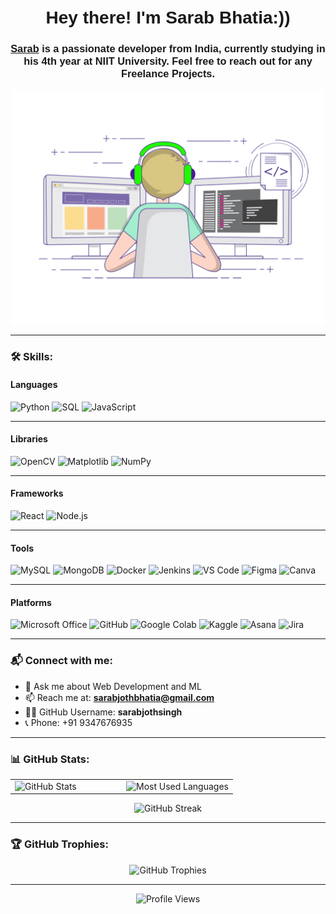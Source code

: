 <!-- Header Section -->
<h1 align="center"><font face="Arial">Hey there! I'm Sarab Bhatia:)) </font></h1>
<h3 align="center"><font face="Arial"><a href="https://www.linkedin.com/in/sarabjothbhatia" target="_blank" rel="noreferrer">Sarab</a> is a passionate developer from India, currently studying in his 4th year at NIIT University. Feel free to reach out for any Freelance Projects.</font></h3>

<p align="center">
  <img src="https://raw.githubusercontent.com/mikonoid/mikonoid/main/images/gifs/coder3.gif" width="500"/>
</p>

---

### 🛠️ Skills:

#### Languages
![Python](https://img.shields.io/badge/Python-3776AB?style=for-the-badge&logo=python&logoColor=white)
![SQL](https://img.shields.io/badge/SQL-005C84?style=for-the-badge&logo=sqlite&logoColor=white)
![JavaScript](https://img.shields.io/badge/JavaScript-F7DF1E?style=for-the-badge&logo=javascript&logoColor=black)

---

#### Libraries
![OpenCV](https://img.shields.io/badge/OpenCV-5C3EE8?style=for-the-badge&logo=opencv&logoColor=white)
![Matplotlib](https://img.shields.io/badge/Matplotlib-3776AB?style=for-the-badge&logo=matplotlib&logoColor=white)
![NumPy](https://img.shields.io/badge/NumPy-013243?style=for-the-badge&logo=numpy&logoColor=white)

---

#### Frameworks
![React](https://img.shields.io/badge/React-20232A?style=for-the-badge&logo=react&logoColor=61DAFB)
![Node.js](https://img.shields.io/badge/Node.js-339933?style=for-the-badge&logo=nodedotjs&logoColor=white)

---

#### Tools
![MySQL](https://img.shields.io/badge/MySQL-4479A1?style=for-the-badge&logo=mysql&logoColor=white)
![MongoDB](https://img.shields.io/badge/MongoDB-4EA94B?style=for-the-badge&logo=mongodb&logoColor=white)
![Docker](https://img.shields.io/badge/Docker-2496ED?style=for-the-badge&logo=docker&logoColor=white)
![Jenkins](https://img.shields.io/badge/Jenkins-D24939?style=for-the-badge&logo=jenkins&logoColor=white)
![VS Code](https://img.shields.io/badge/VS%20Code-007ACC?style=for-the-badge&logo=visualstudiocode&logoColor=white)
![Figma](https://img.shields.io/badge/Figma-F24E1E?style=for-the-badge&logo=figma&logoColor=white)
![Canva](https://img.shields.io/badge/Canva-00C4CC?style=for-the-badge&logo=canva&logoColor=white)

---

#### Platforms
![Microsoft Office](https://img.shields.io/badge/Microsoft%20Office-D83B01?style=for-the-badge&logo=microsoftoffice&logoColor=white)
![GitHub](https://img.shields.io/badge/GitHub-181717?style=for-the-badge&logo=github&logoColor=white)
![Google Colab](https://img.shields.io/badge/Google%20Colab-F9AB00?style=for-the-badge&logo=googlecolab&logoColor=white)
![Kaggle](https://img.shields.io/badge/Kaggle-20BEFF?style=for-the-badge&logo=kaggle&logoColor=white)
![Asana](https://img.shields.io/badge/Asana-273347?style=for-the-badge&logo=asana&logoColor=white)
![Jira](https://img.shields.io/badge/Jira-0052CC?style=for-the-badge&logo=jira&logoColor=white)

---

### 📬 Connect with me:
- 💬 Ask me about Web Development and ML
- 📫 Reach me at: **[sarabjothbhatia@gmail.com](mailto:sarabjothbhatia@gmail.com)**
- 👨‍💻 GitHub Username: **sarabjothsingh**
-  📞 Phone: ‪+91 9347676935‬
---

### 📊 GitHub Stats:

<div align="center">
  <table>
    <tr>
      <td width="50%">
        <img src="https://github-readme-stats.vercel.app/api?username=sarabjothsingh&show_icons=true&theme=radical&hide_border=true&count_private=true" alt="GitHub Stats" />
      </td>
      <td width="50%">
        <img src="https://github-readme-stats.vercel.app/api/top-langs/?username=sarabjothsingh&layout=compact&theme=radical&hide_border=true" alt="Most Used Languages" />
      </td>
    </tr>
  </table>
</div>

<div align="center">
  <img src="https://github-readme-streak-stats.herokuapp.com/?user=sarabjothsingh&theme=radical&hide_border=true" alt="GitHub Streak" />
</div>

---

### 🏆 GitHub Trophies:
<div align="center">
  <img src="https://github-profile-trophy.vercel.app/?username=sarabjothsingh&theme=radical&no-frame=true&no-bg=true&margin-w=4" alt="GitHub Trophies" />
</div>

---

<div align="center">
  <img src="https://komarev.com/ghpvc/?username=sarabjothsingh&label=Profile%20views&color=0e75b6&style=flat" alt="Profile Views" />
</div>
